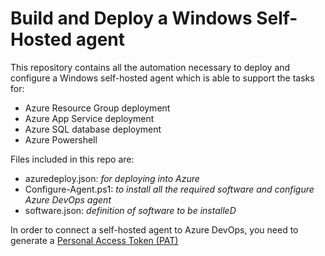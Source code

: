# Build and Deploy a Windows Self-Hosted agent

This repository contains all the automation necessary to deploy and configure a Windows self-hosted agent which is able to support the tasks for:

* Azure Resource Group deployment
* Azure App Service deployment
* Azure SQL database deployment
* Azure Powershell

Files included in this repo are:

* azuredeploy.json: *for deploying into Azure*
* Configure-Agent.ps1: *to install all the required software and configure Azure DevOps agent*
* software.json: *definition of software to be installeD*

In order to connect a self-hosted agent to Azure DevOps, you need to generate a [Personal Access Token (PAT)](https://docs.microsoft.com/en-us/azure/devops/organizations/accounts/use-personal-access-tokens-to-authenticate?view=vsts#create-personal-access-tokens-to-authenticate-access)
